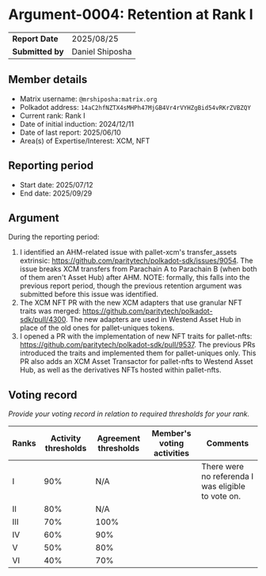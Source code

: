 # Argument-0004: Retention at Rank I

|                 |                                                                                             |
| --------------- | ------------------------------------------------------------------------------------------- |
| **Report Date** | 2025/08/25                                                                                  |
| **Submitted by**| Daniel Shiposha                                                                             |


## Member details

- Matrix username: `@mrshiposha:matrix.org`
- Polkadot address: `14aC2hfNZTX4sMHPh47MjGB4Vr4rVYHZgBid54vRKrZVBZQY`
- Current rank: Rank I
- Date of initial induction: 2024/12/11
- Date of last report: 2025/06/10
- Area(s) of Expertise/Interest: XCM, NFT


## Reporting period

- Start date: 2025/07/12
- End date: 2025/09/29

## Argument

During the reporting period:
1. I identified an AHM-related issue with pallet-xcm's transfer_assets extrinsic: https://github.com/paritytech/polkadot-sdk/issues/9054.
The issue breaks XCM transfers from Parachain A to Parachain B (when both of them aren't Asset Hub) after AHM.
NOTE: formally, this falls into the previous report period, though the previous retention argument was submitted before this issue was identified.
2. The XCM NFT PR with the new XCM adapters that use granular NFT traits was merged: https://github.com/paritytech/polkadot-sdk/pull/4300.
The new adapters are used in Westend Asset Hub in place of the old ones for pallet-uniques tokens.
3. I opened a PR with the implementation of new NFT traits for pallet-nfts: https://github.com/paritytech/polkadot-sdk/pull/9537.
The previous PRs introduced the traits and implemented them for pallet-uniques only.
This PR also adds an XCM Asset Transactor for pallet-nfts to Westend Asset Hub, as well as the derivatives NFTs hosted within pallet-nfts.



## Voting record
*Provide your voting record in relation to required thresholds for your rank.*

|  Ranks | Activity thresholds | Agreement thresholds | Member's voting activities | Comments |
|---|---|---|---|---|
|I  |90%   |N/A   |   | There were no referenda I was eligible to vote on. |
|II |80%   |N/A   |   |  |
|III|70%   |100%  |   |  |
|IV |60%   |90%   |   |  |
|V  |50%   |80%   |   |  |
|VI |40%   |70%   |   |  |
